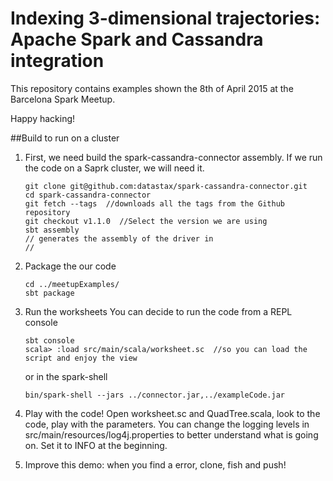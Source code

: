 # Indexing 3-dimensional trajectories: Apache Spark and Cassandra integration
This repository contains examples shown  the 8th of April 2015 at the Barcelona Spark Meetup. 

Happy hacking!

##Build to run on a cluster
1. First, we need  build the spark-cassandra-connector assembly. If we run the code on a Saprk cluster, we will need it. 

   ```
   git clone git@github.com:datastax/spark-cassandra-connector.git
   cd spark-cassandra-connector
   git fetch --tags  //downloads all the tags from the Github repository
   git checkout v1.1.0  //Select the version we are using
   sbt assembly   
   // generates the assembly of the driver in
   //
   ```
2. Package the our code
   ```
   cd ../meetupExamples/
   sbt package
   ```
3. Run the worksheets
   You can decide to run the code from a REPL console

   ```
   sbt console
   scala> :load src/main/scala/worksheet.sc  //so you can load the script and enjoy the view
   ``` 
   or in the spark-shell
   ```
   bin/spark-shell --jars ../connector.jar,../exampleCode.jar

   ```
4. Play with the code!
   Open worksheet.sc and QuadTree.scala, look to the code, play with the parameters. You can change the logging levels
   in    src/main/resources/log4j.properties to better understand what is going on. Set it to INFO at the beginning. 
   
5. Improve this demo: when you find a error, clone, fish and push!
  


